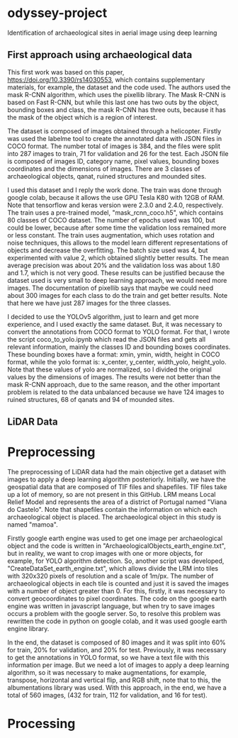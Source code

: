 # odyssey-project
Identification of archaeological sites in aerial image using deep learning

## First approach using archaeological data
This first work was based on this paper, https://doi.org/10.3390/rs14030553, which contains supplementary materials, for example, the dataset and the code used. The authors used the mask R-CNN algorithm, which uses the pixellib library. The Mask R-CNN is based on Fast R-CNN, but while this last one has two outs by the object, bounding boxes and class, the mask R-CNN has three outs, because it has the mask of the object which is a region of interest. 

The dataset is composed of images obtained through a helicopter. Firstly was used the labelme tool to create the annotated data with JSON files in COCO format. 
The number total of images is 384, and the files were split into 287 images to train, 71 for validation and 26 for the test. Each JSON file is composed of images ID, category name, pixel values, bounding boxes coordinates and the dimensions of images. There are 3 classes of archaeological objects, qanat, ruined structures and mounded sites.

I used this dataset and I reply the work done. The train was done through google colab, because it allows the use GPU Tesla K80 with 12GB of RAM. Note that tensorflow and keras version were 2.3.0 and 2.4.0, respectively. The train uses a pre-trained model, "mask_rcnn_coco.h5", which contains 80 classes of COCO dataset. The number of epochs used was 100, but could be lower, because after some time the validation loss remained more or less constant. The train uses augmentation, which uses rotation and noise techniques, this allows to the model learn different representations of objects and decrease the overfitting.
The batch size used was 4, but experimented with value 2, which obtained slightly better results. The mean average precision was about 20% and the validation loss was about 1.80 and 1.7, which is not very good. These results can be justified because the dataset used is very small to deep learning approach, we would need more images. 
The documentation of pixellib says that maybe we could need about 300 images for each class to do the train and get better results. Note that here we have just 287 images for the three classes.

I decided to use the YOLOv5 algorithm, just to learn and get more experience, and I used exactly the same dataset. But, it was necessary to convert the annotations from COCO format to YOLO format. For that, I wrote the script coco_to_yolo.ipynb which read the JSON files and gets all relevant information, mainly the classes ID and bounding boxes coordinates. These bounding boxes have a format: xmin, ymin, width, height in COCO format, while the yolo format is: x_center, y_center, width_yolo, height_yolo. Note that these values of yolo are normalized, so I divided the original values by the dimensions of images.
The results were not better than the mask R-CNN approach, due to the same reason, and the other important problem is related to the data unbalanced because we have 124 images to ruined structures, 68 of qanats and 94 of mounded sites. 


## LiDAR Data
# Preprocessing
The preprocessing of LiDAR data had the main objective get a dataset with images to apply a deep learning algorithm posteriorly. Initially, we have the geospatial data that are composed of TIF files and shapefiles. TIF files take up a lot of memory, so are not present in this GitHub. LRM means Local Relief Model and represents the area of a district of Portugal named "Viana do Castelo". Note that shapefiles contain the information on which each archaeological object is placed. The archaeological object in this study is named "mamoa".

Firstly google earth engine was used to get one image per archaeological object and the code is written in "ArchaeologicalObjects_earth_engine.txt", but in reality, we want to crop images with one or more objects, for example, for YOLO algorithm detection. So, another script was developed, "CreateDataSet_earth_engine.txt", which allows divide the LRM into tiles with 320x320 pixels of resolution and a scale of 1m/px. The number of archaeological objects in each tile is counted and just it is saved the images with a number of object greater than 0. For this, firstly, it was necessary to convert geocoordinates to pixel coordinates. The code on the google earth engine was written in javascript language, but when try to save images occurs a problem with the google server. So, to resolve this problem was rewritten the code in python on google colab, and it was used google earth engine library. 

In the end, the dataset is composed of 80 images and it was split into 60% for train, 20% for validation, and 20% for test. Previously, it was necessary to get the annotations in YOLO format, so we have a text file with this information per image. But we need a lot of images to apply a deep learning algorithm, so it was necessary to make augmentations, for example, transpose, horizontal and vertical flip, and RGB shift, note that to this, the albumentations library was used. With this approach, in the end, we have a total of 560 images, (432 for train, 112 for validation, and 16 for test).

# Processing


